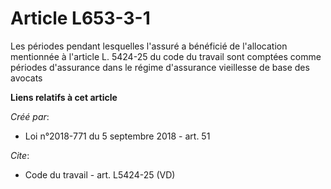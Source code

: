 # Article L653-3-1

Les périodes pendant lesquelles l'assuré a bénéficié de l'allocation mentionnée à l'article L. 5424-25 du code du travail
sont comptées comme périodes d'assurance dans le régime d'assurance vieillesse de base des avocats

**Liens relatifs à cet article**

_Créé par_:

  - Loi n°2018-771 du 5 septembre 2018 - art. 51

_Cite_:

  - Code du travail - art. L5424-25 (VD)
